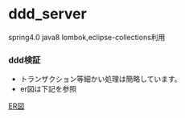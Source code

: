 ddd_server
===============
spring4.0
java8
lombok,eclipse-collections利用

### ddd検証  

* トランザクション等細かい処理は簡略しています。
* er図は下記を参照 

[ER図]("https://github.com/kohei789/ddd-server-layered/blob/master/ddd-server-er.png")
